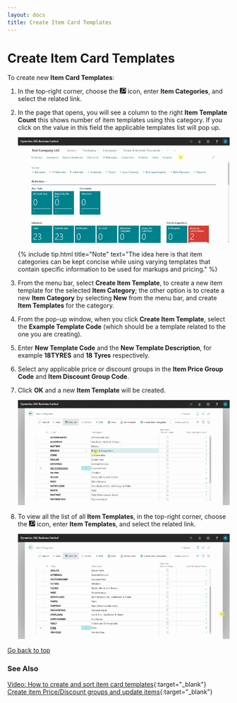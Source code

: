 ```yaml
---
layout: docs
title: Create Item Card Templates
---
```


<a name="top"></a>

# Create Item Card Templates
To create new **Item Card Templates**:
1. In the top-right corner, choose the ![](media/search_icon.png) icon, enter **Item Categories**, and select the related link. 
2. In the page that opens, you will see a column to the right **Item Template Count** this shows number of item templates using this category. If you click on the value in this field the applicable templates list will pop up.

   ![](media/garagehive-create-item-template1.gif)
   

   {% include tip.html title="Note" text="The idea here is that item categories can be kept concise while using varying templates that contain specific information to be used for markups and pricing." %}

3. From the menu bar, select **Create Item Template**, to create a new item template for the selected **Item Category**; the other option is to create a new **Item Category** by selecting **New** from the menu bar, and create **Item Templates** for the category.
4. From the pop-up window, when you click **Create Item Template**, select the **Example Template Code** (which should be a template related to the one you are creating).
5. Enter **New Template Code** and the **New Template Description**, for example **18TYRES** and **18 Tyres** respectively.
6. Select any applicable price or discount groups in the **Item Price Group Code** and **Item Discount Group Code**.
7. Click **OK** and a new **Item Template** will be created.

   ![](media/garagehive-create-item-template2.gif)

8. To view all the list of all **Item Templates**, in the top-right corner, choose the ![](media/search_icon.png) icon, enter **Item Templates**, and select the related link.

   ![](media/garagehive-create-item-template3.gif)


[Go back to top](#top)

### See Also 

[Video: How to create and sort item card templates](https://www.youtube.com/watch?v=mbS2QuaEagE){:target="_blank"} \
[Create item Price/Discount groups and update items](/docs/item-price-discount-groups.html "Create item Price/Discount groups and update items"){:target="_blank"} 
